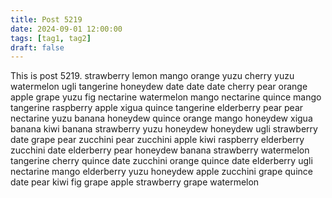 ```yaml
---
title: Post 5219
date: 2024-09-01 12:00:00
tags: [tag1, tag2]
draft: false
---
```

This is post 5219.
strawberry
lemon
mango
orange
yuzu
cherry
yuzu
watermelon
ugli
tangerine
honeydew
date
date
date
cherry
pear
orange
apple
grape
yuzu
fig
nectarine
watermelon
mango
nectarine
quince
mango
tangerine
raspberry
apple
xigua
quince
tangerine
elderberry
pear
pear
nectarine
yuzu
banana
honeydew
quince
orange
mango
honeydew
xigua
banana
kiwi
banana
strawberry
yuzu
honeydew
honeydew
ugli
strawberry
date
grape
pear
zucchini
pear
zucchini
apple
kiwi
raspberry
elderberry
zucchini
date
elderberry
pear
honeydew
banana
strawberry
watermelon
tangerine
cherry
quince
date
zucchini
orange
quince
date
elderberry
ugli
nectarine
mango
elderberry
yuzu
honeydew
apple
zucchini
grape
quince
date
pear
kiwi
fig
grape
apple
strawberry
grape
watermelon
